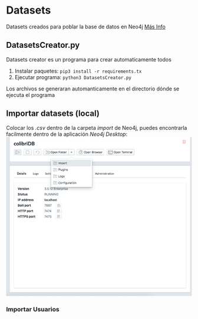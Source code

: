 # Datasets
Datasets creados para poblar la base de datos en Neo4j
[Más Info](https://neo4j.com/docs/cypher-manual/current/clauses/load-csv/)

## DatasetsCreator.py
Datasets creator es un programa para crear automaticamente todos

1. Instalar paquetes: `pip3 install -r requirements.tx`
2. Ejecutar programa: `python3 DatasetsCreator.py`

Los archivos se generaran automanticamente en el directorio dónde se ejecuta el programa


## Importar datasets (local)
Colocar los *.csv* dentro de la carpeta *import* de Neo4j, puedes encontrarla facilmente dentro de la aplicación *Neo4j Desktop*: 
![Carpeta import](./importFolder.png)

### Importar Usuarios